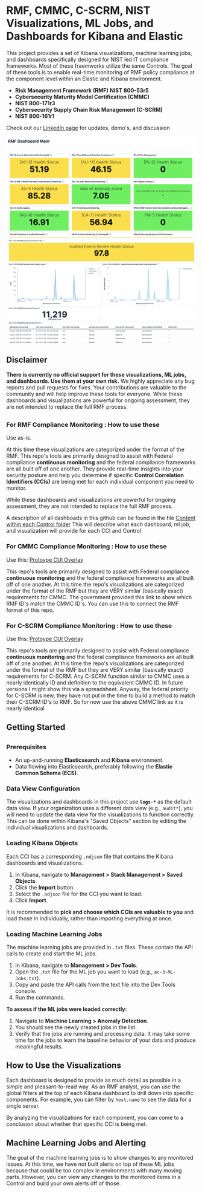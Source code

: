 # RMF, CMMC, C-SCRM, NIST Visualizations, ML Jobs, and Dashboards for Kibana and Elastic

This project provides a set of Kibana visualizations, machine learning jobs, and dashboards specifically designed for NIST led IT compliance frameworks. Most of these fraemworks utilize the same Controls. The goal of these tools is to enable real-time monitoring of RMF policy compliance at the component level within an Elastic and Kibana environment.
- **Risk Management Framework (RMF)** **NIST 800-53r5**
- **Cybersecurity Maturity Model Certification (CMMC)**
- **NIST 800-171r3**
- **Cybersecurity Supply Chain Risk Management (C-SCRM)**
- **NIST 800-161r1**

Check out our [LinkedIn page](https://www.linkedin.com/company/rabbitfooddod) for updates, demo's, and discussion

![Main Dashboard](images/%20Main%20Dashboard%20View.png)
![Drill Down to CCI View](images/CCI%20View.png)


## Disclaimer

**There is currently no official support for these visualizations, ML jobs, and dashboards. Use them at your own risk.**
We highly appreciate any bug reports and pull requests for fixes. Your contributions are valuable to the community and will help improve these tools for everyone.
While these dashboards and visualizations are powerful for ongoing assessment, they are not intended to replace the full RMF process.

##

### For RMF Compliance Monitoring : How to use these 

Use as-is. 

At this time these visualizations are categorized under the format of the RMF. This repo's tools are primarily designed to assist with Federal compliance **continuous monitoring** and the federal compliance frameworks are all built off of one another. They provide real-time insights into your security posture and help you determine if specific **Control Correlation Identifiers (CCIs)** are being met for each individual component you need to monitor.

While these dashboards and visualizations are powerful for ongoing assessment, they are not intended to replace the full RMF process.

A description of all dashboads in this github can be found in the file [Content within each Control folder](Content%20within%20each%20Control%20Folder.md) This will describe what each dashboard, ml job, and visualization will provide for each CCI and Control



### For CMMC Compliance Monitoring : How to use these 

Use this: [Protoype CUI Overlay](https://csrc.nist.gov/files/pubs/sp/800/171/r3/fpd/docs/sp800-171r3-fpd-cui-overlay.xlsx)

This repo's tools are primarily designed to assist with Federal compliance **continuous monitoring** and the federal compliance frameworks are all built off of one another. At this time the repo's visualizations are categorized under the format of the RMF but they are VERY similar (basically exact) requirements for CMMC.  The government provided this link to show which RMF ID's match the CMMC ID's. You can use this to connect the RMF format of this repo.



### For C-SCRM Compliance Monitoring : How to use these 

Use this: [Protoype CUI Overlay](https://csrc.nist.gov/files/pubs/sp/800/171/r3/fpd/docs/sp800-171r3-fpd-cui-overlay.xlsx)

This repo's tools are primarily designed to assist with Federal compliance **continuous monitoring** and the federal compliance frameworks are all built off of one another. At this time the repo's visualizations are categorized under the format of the RMF but they are VERY similar (basically exact) requirements for C-SCRM.  Any C-SCRM function similar to CMMC uses a nearly identically ID and definition to the equivalent CMMC ID. In future versions I might show this via a spreadsheet. Anyway, the federal priority for C-SCRM is new, they have not put in the time to build a method to match their C-SCRM ID's to RMF. So for now use the above CMMC link as it is nearly identical

##
## Getting Started
##

### Prerequisites

* An up-and-running **Elasticsearch** and **Kibana** environment.
* Data flowing into Elasticsearch, preferably following the **Elastic Common Schema (ECS)**.

### Data View Configuration

The visualizations and dashboards in this project use **`logs-*`** as the default data view. If your organization uses a different data view (e.g., `audit*`), you will need to update the data view for the visualizations to function correctly. This can be done within Kibana's "Saved Objects" section by editing the individual visualizations and dashboards.

### Loading Kibana Objects

Each CCI has a corresponding `.ndjson` file that contains the Kibana dashboards and visualizations.

1.  In Kibana, navigate to **Management > Stack Management > Saved Objects**.
2.  Click the **Import** button.
3.  Select the `.ndjson` file for the CCI you want to load.
4.  Click **Import**.

It is recommended to **pick and choose which CCIs are valuable to you** and load those in individually, rather than importing everything at once.

### Loading Machine Learning Jobs

The machine learning jobs are provided in `.txt` files. These contain the API calls to create and start the ML jobs.

1.  In Kibana, navigate to **Management > Dev Tools**.
2.  Open the `.txt` file for the ML job you want to load (e.g., `ac-3-ML-Jobs.txt`).
3.  Copy and paste the API calls from the text file into the Dev Tools console.
4.  Run the commands.

**To assess if the ML jobs were loaded correctly:**

1.  Navigate to **Machine Learning > Anomaly Detection**.
2.  You should see the newly created jobs in the list.
3.  Verify that the jobs are running and processing data. It may take some time for the jobs to learn the baseline behavior of your data and produce meaningful results.


## How to Use the Visualizations

Each dashboard is designed to provide as much detail as possible in a simple and pleasant-to-read way. As an RMF analyst, you can use the global filters at the top of each Kibana dashboard to drill down into specific components. For example, you can filter by `host.name` to see the data for a single server.

By analyzing the visualizations for each component, you can come to a conclusion about whether that specific CCI is being met.

## Machine Learning Jobs and Alerting

The goal of the machine learning jobs is to show changes to any monitored issues. At this time, we have not built alerts on top of these ML jobs because that could be too complex in environments with many moving parts. However, you can view any changes to the monitored items in a Control and build your own alerts off of those.
